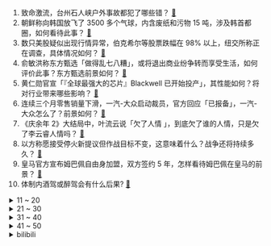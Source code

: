 1. 致命激流，台州石人峡户外事故都犯了哪些错？ [:link:](https://www.zhihu.com/question/657965756)
2. 朝鲜称向韩国放飞了 3500 多个气球，内含废纸和污物 15 吨，涉及韩首都圈，如何看待此事？ [:link:](https://www.zhihu.com/question/657958912)
3. 数只美股疑似出现行情异常，伯克希尔等股票跌幅在 98% 以上，纽交所称正在调查，具体情况如何？ [:link:](https://www.zhihu.com/question/658007583)
4. 俞敏洪称东方甄选「做得乱七八糟」，或将退出商业纷争转而享受生活，如何评价此事？东方甄选前景如何？ [:link:](https://www.zhihu.com/question/657983755)
5. 黄仁勋官宣「『全球最强大的芯片』Blackwell 已开始投产」，其性能如何？将对行业带来哪些影响？ [:link:](https://www.zhihu.com/question/657981844)
6. 连续三个月零售销量下滑，一汽-大众启动裁员，官方回应「已报备」，一汽-大众怎么了？前景如何？ [:link:](https://www.zhihu.com/question/657448889)
7. 《庆余年 2》大结局中，叶流云说「欠了人情 」，到底欠了谁的人情，只是欠了李云睿人情吗？ [:link:](https://www.zhihu.com/question/657921103)
8. 以方称愿接受停火新提议但作战目标不变，这意味着什么？战争还将持续多久？ [:link:](https://www.zhihu.com/question/657954968)
9. 皇马官方宣布姆巴佩自由身加盟，双方签约 5 年，怎样看待姆巴佩在皇马的前景？ [:link:](https://www.zhihu.com/question/658013136)
10. 体制内酒驾或醉驾会有什么后果? [:link:](https://www.zhihu.com/question/657785817)
<details>
<summary>11 ~ 20</summary>

11. 为什么会有人提出“游戏公司流水自充”的说法？这种说法存在合理性吗？ [:link:](https://www.zhihu.com/question/657931362)
12. 为什么不恢复大学生包分配制度? [:link:](https://www.zhihu.com/question/657853350)
13. 有好用的ai写作工具推荐吗？国内哪些好用呢？ [:link:](https://www.zhihu.com/question/612095071)
14. 为什么有人认为古希腊文明是被后代美化夸大（层累伪造）出来的？ [:link:](https://www.zhihu.com/question/320714892)
15. 如果可以不上班就能养活自己，你会选择过一种怎样的生活？ [:link:](https://www.zhihu.com/question/657535065)
16. 如何看待斯坦福 AI 团队被曝抄袭中国面壁开源模型？开源如何维护权益？ [:link:](https://www.zhihu.com/question/657971226)
17. 你经历过哪些大型社死现场？ [:link:](https://www.zhihu.com/question/439032546)
18. 茅台冰淇淋多家门店停业，钟薛高「遇冷」，5 元以下的雪糕产品成为消费者首选，高端冰淇淋不好卖了吗？ [:link:](https://www.zhihu.com/question/657918800)
19. 你觉得 2035 年的宁波会是什么样子？ [:link:](https://www.zhihu.com/question/657957981)
20. 鸿蒙智行 5 月全系交付新车 30578 辆，这一成绩在同行业中表现如何？ [:link:](https://www.zhihu.com/question/657891900)
</details>
<details>
<summary>21 ~ 30</summary>

21. 国家安全机关破获一起英国 MI6 重大间谍案，涉中央机关工作人员，此案有哪些警示作用？ [:link:](https://www.zhihu.com/question/657954089)
22. 养宠家庭有哪些有效的去猫毛方法？ [:link:](https://www.zhihu.com/question/654579979)
23. 能读 985 不读 211，能读 211 不读双非，是真的吗？ [:link:](https://www.zhihu.com/question/656030468)
24. 买相机加镜头时预算不多（8k），有必要硬上全画幅吗? [:link:](https://www.zhihu.com/question/654977559)
25. 如何评价原神艾梅莉埃立绘? [:link:](https://www.zhihu.com/question/657993686)
26. 众筹2024高考建议，考前最好不要做什么事？ [:link:](https://www.zhihu.com/question/656722708)
27. 为什么「懂得越多越感觉生活没意思」呢？ [:link:](https://www.zhihu.com/question/657864037)
28. 渐悟和顿悟有什么区别? [:link:](https://www.zhihu.com/question/657592288)
29. 《庆余年》里面的二皇子李承泽是如何败给范闲的，他看着并不笨啊？ [:link:](https://www.zhihu.com/question/656855938)
30. 刚开始健身，怎么判断教练是否专业？ [:link:](https://www.zhihu.com/question/657302408)
</details>
<details>
<summary>31 ~ 40</summary>

31. 新手养宠，应该让猫咪「自助用餐」还是「定时吃饭」？ [:link:](https://www.zhihu.com/question/656180162)
32. 当面不爱搭理，背后又夸奖我的领导，是个什么心理？ [:link:](https://www.zhihu.com/question/657705792)
33. 认为自己对心理咨询师产生了移情，我该怎么跟咨询师沟通？ [:link:](https://www.zhihu.com/question/657693876)
34. 儿童成长陪伴师火了，有家庭开出每月 4 万元报酬，如何看待这一职业？高薪陪伴师能缓解育儿焦虑吗？ [:link:](https://www.zhihu.com/question/657962710)
35. 张若昀预告《庆余年》第三季，发文「等我回来」，你对第三季有哪些期待？ [:link:](https://www.zhihu.com/question/657951084)
36. 领导想把原本的双休改成「大小周」，但给加班费，你愿意接受吗？ [:link:](https://www.zhihu.com/question/657637122)
37. 我们到底该怎样看待「失败」？对于「失败」我们该以什么心态去面对？为什么有些人会如此「害怕失败」？ [:link:](https://www.zhihu.com/question/657838975)
38. 前男友恋爱了找了个比我条件好的，我情绪很差时而反扑怎么办？ [:link:](https://www.zhihu.com/question/657867510)
39. 为什么坚持自律那么难？ [:link:](https://www.zhihu.com/question/652750447)
40. 如果把地球上的所有水都搬到火星上，那么将会发生什么？ [:link:](https://www.zhihu.com/question/655969127)
</details>
<details>
<summary>41 ~ 50</summary>

41. 25万左右纯电suv，有哪些选择？ [:link:](https://www.zhihu.com/question/657307118)
42. 少吃和运动哪个更容易减肥? [:link:](https://www.zhihu.com/question/657257756)
43. 你是否能接受孩子的平庸？ [:link:](https://www.zhihu.com/question/652480711)
44. 历史上有哪些文武双绝的人物？ [:link:](https://www.zhihu.com/question/656783201)
45. 身体里的细菌多还是细胞多? [:link:](https://www.zhihu.com/question/655770905)
46. 5 月财新中国制造业 PMI 升至 51.7，为 2022 年 7 月来最高，这一数据说明了什么？ [:link:](https://www.zhihu.com/question/657964978)
47. 甜味到底是嗅觉还是味觉？为什么经常会听人说「这东西闻起来甜甜的」？ [:link:](https://www.zhihu.com/question/657329834)
48. 昆虫的祖先是两种不同物种杂交产生的后代吗？ [:link:](https://www.zhihu.com/question/656601151)
49. 周鸿祎又买国产车了，成红色问界 M9 车主，余承东陪同提车，哪些信息值得关注？ [:link:](https://www.zhihu.com/question/657894214)
50. 你怎么理解“中国的父母在等孩子感谢，中国的孩子在等父母道歉”？ [:link:](https://www.zhihu.com/question/546309720)
</details><details>
<summary>bilibili</summary>

</details>